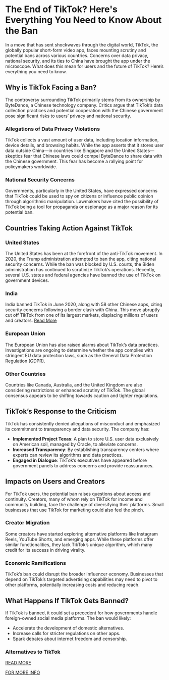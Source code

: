 # The End of TikTok? Here's Everything You Need to Know About the Ban

In a move that has sent shockwaves through the digital world, TikTok, the globally popular short-form video app, faces mounting scrutiny and potential bans across various countries. Concerns over data privacy, national security, and its ties to China have brought the app under the microscope. What does this mean for users and the future of TikTok? Here’s everything you need to know.

## Why is TikTok Facing a Ban?

The controversy surrounding TikTok primarily stems from its ownership by ByteDance, a Chinese technology company. Critics argue that TikTok’s data collection practices and potential cooperation with the Chinese government pose significant risks to users’ privacy and national security.

### Allegations of Data Privacy Violations

TikTok collects a vast amount of user data, including location information, device details, and browsing habits. While the app asserts that it stores user data outside China—in countries like Singapore and the United States—skeptics fear that Chinese laws could compel ByteDance to share data with the Chinese government. This fear has become a rallying point for policymakers worldwide.

### National Security Concerns

Governments, particularly in the United States, have expressed concerns that TikTok could be used to spy on citizens or influence public opinion through algorithmic manipulation. Lawmakers have cited the possibility of TikTok being a tool for propaganda or espionage as a major reason for its potential ban.

## Countries Taking Action Against TikTok

### United States

The United States has been at the forefront of the anti-TikTok movement. In 2020, the Trump administration attempted to ban the app, citing national security concerns. While the ban was blocked by U.S. courts, the Biden administration has continued to scrutinize TikTok’s operations. Recently, several U.S. states and federal agencies have banned the use of TikTok on government devices.

### India

India banned TikTok in June 2020, along with 58 other Chinese apps, citing security concerns following a border clash with China. This move abruptly cut off TikTok from one of its largest markets, displacing millions of users and creators.
[Read More](https://www.articlegiants.com/2025/01/unveiling-the-gulf-of-america-hidden-mysteries-beneath-the-surface/)
### European Union

The European Union has also raised alarms about TikTok’s data practices. Investigations are ongoing to determine whether the app complies with stringent EU data protection laws, such as the General Data Protection Regulation (GDPR).

### Other Countries

Countries like Canada, Australia, and the United Kingdom are also considering restrictions or enhanced scrutiny of TikTok. The global consensus appears to be shifting towards caution and tighter regulations.

## TikTok’s Response to the Criticism

TikTok has consistently denied allegations of misconduct and emphasized its commitment to transparency and data security. The company has:

- **Implemented Project Texas**: A plan to store U.S. user data exclusively on American soil, managed by Oracle, to alleviate concerns.
- **Increased Transparency**: By establishing transparency centers where experts can review its algorithms and data practices.
- **Engaged in Dialogue**: TikTok’s executives have appeared before government panels to address concerns and provide reassurances.

## Impacts on Users and Creators

For TikTok users, the potential ban raises questions about access and continuity. Creators, many of whom rely on TikTok for income and community building, face the challenge of diversifying their platforms. Small businesses that use TikTok for marketing could also feel the pinch.

### Creator Migration

Some creators have started exploring alternative platforms like Instagram Reels, YouTube Shorts, and emerging apps. While these platforms offer similar functionalities, they lack TikTok’s unique algorithm, which many credit for its success in driving virality.

### Economic Ramifications

TikTok’s ban could disrupt the broader influencer economy. Businesses that depend on TikTok’s targeted advertising capabilities may need to pivot to other platforms, potentially increasing costs and reducing reach.

## What Happens If TikTok Gets Banned?

If TikTok is banned, it could set a precedent for how governments handle foreign-owned social media platforms. The ban would likely:

- Accelerate the development of domestic alternatives.
- Increase calls for stricter regulations on other apps.
- Spark debates about internet freedom and censorship.

### Alternatives to TikTok

[READ MORE](https://www.articlegiants.com/2025/01/the-end-of-tiktok-heres-everything-you-need-to-know-about-the-ban/)

[FOR MORE INFO](https://www.articlegiants.com/)
